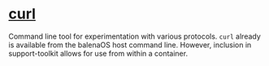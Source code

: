 # [curl](https://curl.se/)

Command line tool for experimentation with various protocols. `curl` already is available from the balenaOS host command line. However, inclusion in support-toolkit allows for use from within a container.